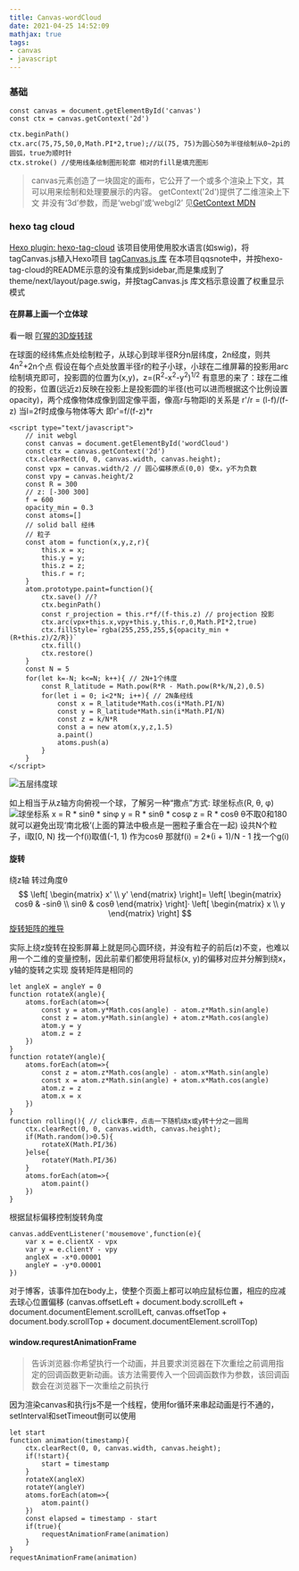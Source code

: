 ```yaml
---
title: Canvas-wordCloud
date: 2021-04-25 14:52:09
mathjax: true
tags:
- canvas
- javascript
---
```

### 基础
```
const canvas = document.getElementById('canvas')
const ctx = canvas.getContext('2d')

ctx.beginPath()
ctx.arc(75,75,50,0,Math.PI*2,true);//以(75, 75)为圆心50为半径绘制从0~2pi的圆弧，true为顺时针
ctx.stroke() //使用线条绘制图形轮廓 相对的fill是填充图形
```
> canvas元素创造了一块固定的画布，它公开了一个或多个渲染上下文，其可以用来绘制和处理要展示的内容。
getContext('2d')提供了二维渲染上下文 并没有‘3d’参数，而是‘webgl’或‘webgl2’ 见[GetContext MDN](https://developer.mozilla.org/zh-CN/docs/Web/API/HTMLCanvasElement/getContext)
### hexo tag cloud
[Hexo plugin: hexo-tag-cloud](https://github.com/D0n9X1n/hexo-tag-cloud)
该项目使用使用胶水语言(如swig)，将tagCanvas.js植入Hexo项目
[tagCanvas.js 库](https://www.goat1000.com/tagcanvas.php)
在本项目qqsnote中，并按hexo-tag-cloud的README示意的没有集成到sidebar,而是集成到了theme/next/layout/page.swig，并按tagCanvas.js 库文档示意设置了权重显示模式

#### 在屏幕上画一个立体球
看一眼 [吖猩的3D旋转球](https://github.com/whxaxes/canvas-test/blob/master/src/3D-demo/3Dball.html)

在球面的经纬焦点处绘制粒子，从球心到球半径R分n层纬度，2n经度，则共4n<sup>2</sup>+2n个点
假设在每个点处放置半径r的粒子小球，小球在二维屏幕的投影用arc绘制填充即可，投影圆的位置为(x,y)，z=(R<sup>2</sup>-x<sup>2</sup>-y<sup>2</sup>)<sup>1/2</sup>
有意思的来了：球在二维的投影，位置(远近z)反映在投影上是投影圆的半径(也可以进而根据这个比例设置opacity)，两个成像物体成像到固定像平面，像高r与物距l的关系是
r'/r = (l-f)/(f-z)
当l=2f时成像与物体等大 即r'=f/(f-z)*r
```
<script type="text/javascript">
    // init webgl
    const canvas = document.getElementById('wordCloud')
    const ctx = canvas.getContext('2d')
    ctx.clearRect(0, 0, canvas.width, canvas.height);
    const vpx = canvas.width/2 // 圆心偏移原点(0,0) 使x，y不为负数
    const vpy = canvas.height/2
    const R = 300
    // z: [-300 300]
    f = 600 
    opacity_min = 0.3
    const atoms=[]
    // solid ball 经纬
    // 粒子
    const atom = function(x,y,z,r){
        this.x = x;
        this.y = y;
        this.z = z;
        this.r = r;
    }
    atom.prototype.paint=function(){
        ctx.save() //?
        ctx.beginPath()
        const r_projection = this.r*f/(f-this.z) // projection 投影
        ctx.arc(vpx+this.x,vpy+this.y,this.r,0,Math.PI*2,true)
        ctx.fillStyle=`rgba(255,255,255,${opacity_min + (R+this.z)/2/R})`
        ctx.fill()
        ctx.restore()
    }
    const N = 5
    for(let k=-N; k<=N; k++){ // 2N+1个纬度
        const R_latitude = Math.pow(R*R - Math.pow(R*k/N,2),0.5)
        for(let i = 0; i<2*N; i++){ // 2N条经线
            const x = R_latitude*Math.cos(i*Math.PI/N)
            const y = R_latitude*Math.sin(i*Math.PI/N)
            const z = k/N*R
            const a = new atom(x,y,z,1.5)
            a.paint()
            atoms.push(a)
        }
    }
</script>
```
![五层纬度球](https://tvax4.sinaimg.cn/large/a60edd42ly1gpy2efigmqj20o20mcq2u.jpg)

如上相当于从z轴方向俯视一个球，了解另一种“撒点”方式:
球坐标点(R, θ, φ)
![球坐标系](https://tva3.sinaimg.cn/large/a60edd42ly1gpy37k5u8sj208c07g0so.jpg)
x = R * sinθ * sinφ
y = R * sinθ * cosφ
z = R * cosθ
θ不取0和180就可以避免出现‘南北极’(上面的算法中极点是一圈粒子重合在一起)
设共N个粒子，i取[0, N)
找一个f(i)取值(-1, 1) 作为cosθ 那就f(i) = 2*(i + 1)/N - 1
找一个g(i)
#### 旋转
绕z轴 转过角度θ
$$
\left[
 \begin{matrix}
   x' \\
   y' 
  \end{matrix}
  \right]=
 \left[
 \begin{matrix}
   cosθ & -sinθ \\
   sinθ & cosθ 
  \end{matrix}
  \right]·
  \left[
 \begin{matrix}
   x \\
   y 
  \end{matrix}
  \right]
$$
[旋转矩阵的推导](https://zhuanlan.zhihu.com/p/102814853)

实际上绕z旋转在投影屏幕上就是同心圆环绕，并没有粒子的前后(z)不变，也难以用一个二维的变量控制，因此前辈们都使用将鼠标(x, y)的偏移对应并分解到绕x，y轴的旋转之实现
旋转矩阵是相同的
```
let angleX = angleY = 0
function rotateX(angle){
    atoms.forEach(atom=>{
        const y = atom.y*Math.cos(angle) - atom.z*Math.sin(angle) 
        const z = atom.y*Math.sin(angle) + atom.z*Math.cos(angle)
        atom.y = y
        atom.z = z 
    })
}
function rotateY(angle){
    atoms.forEach(atom=>{
        const z = atom.z*Math.cos(angle) - atom.x*Math.sin(angle) 
        const x = atom.z*Math.sin(angle) + atom.x*Math.cos(angle)
        atom.z = z
        atom.x = x 
    })
}
function rolling(){ // click事件，点击一下随机绕x或y转十分之一圆周
    ctx.clearRect(0, 0, canvas.width, canvas.height);
    if(Math.random()>0.5){
        rotateX(Math.PI/36)
    }else{
        rotateY(Math.PI/36)
    }
    atoms.forEach(atom=>{
        atom.paint()
    })
}
```
根据鼠标偏移控制旋转角度
```
canvas.addEventListener('mousemove',function(e){
    var x = e.clientX - vpx
    var y = e.clientY - vpy
    angleX = -x*0.00001
    angleY = -y*0.00001
})
```
对于博客，该事件加在body上，使整个页面上都可以响应鼠标位置，相应的应减去球心位置偏移 (canvas.offsetLeft + document.body.scrollLeft + document.documentElement.scrollLeft, canvas.offsetTop + document.body.scrollTop + document.documentElement.scrollTop)
#### window.requrestAnimationFrame
> 告诉浏览器:你希望执行一个动画，并且要求浏览器在下次重绘之前调用指定的回调函数更新动画。该方法需要传入一个回调函数作为参数，该回调函数会在浏览器下一次重绘之前执行

因为渲染canvas和执行js不是一个线程，使用for循环来串起动画是行不通的，setInterval和setTimeout倒可以使用
```
let start
function animation(timestamp){
    ctx.clearRect(0, 0, canvas.width, canvas.height);
    if(!start){
        start = timestamp
    }
    rotateX(angleX)
    rotateY(angleY)
    atoms.forEach(atom=>{
        atom.paint()
    })
    const elapsed = timestamp - start
    if(true){
        requestAnimationFrame(animation)
    }
}
requestAnimationFrame(animation)
```
